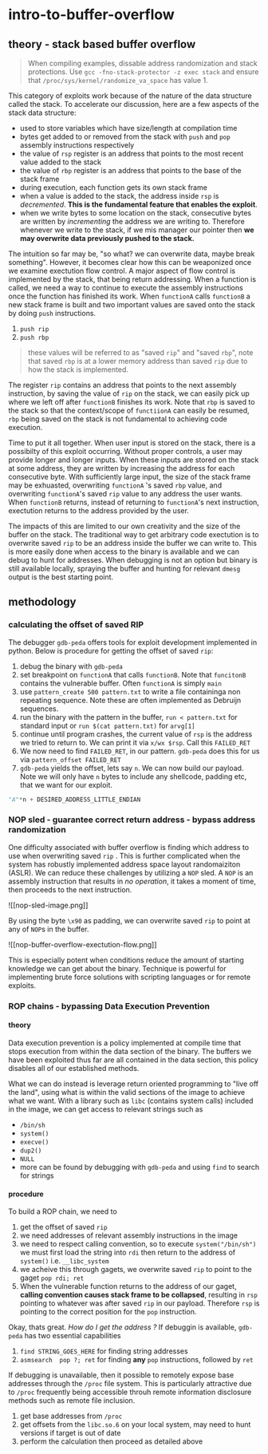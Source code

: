 # intro-to-buffer-overflow

## theory - stack based buffer overflow

> When compiling examples, dissable address randomization and stack protections. Use `gcc -fno-stack-protector -z exec stack` and ensure that `/proc/sys/kernel/randomize_va_space` has value 1.

This category of exploits work because of the nature of the data structure called the stack. To accelerate our discussion, here are a few aspects of the stack data structure:

- used to store variables which have size/length at compilation time
- bytes get added to or removed from the stack with `push` and `pop` assembly instructions respectively
- the value of `rsp` register is an address that points to the most recent value added to the stack
- the value of `rbp` register is an address that points to the base of the stack frame
- during execution, each function gets its own stack frame
- when a value is added to the stack, the address inside `rsp` is *decremented*. **This is the fundamental feature that enables the exploit**. 
- when we write bytes to some location on the stack, consecutive bytes are written by *incrementing* the address we are writing to. Therefore whenever we write to the stack, if we mis manager our pointer then **we may overwrite data previously pushed to the stack.**

The intuition so far may be, "so what? we can overwrite data, maybe break something". However, it becomes clear how this can be weaponized once we examine exectution flow control. A major aspect of flow control is implemented by the stack, that being return addressing. When a function is called, we need a way to continue to execute the assembly instructions once the function has finished its work. When `functionA` calls `functionB` a new stack frame is built and two important values are saved onto the stack by doing `push` instructions. 

1. `push rip`
2. `push rbp`

> these values will be referred to as "saved `rip`" and "saved `rbp`", note that saved `rbp` is at a lower memory address than saved `rip` due to how the stack is implemented. 

The register `rip` contains an address that points to the next assembly instruction, by saving the value of `rip` on the stack, we can easily pick up where we left off after `functionB` finishes its work. Note that `rbp` is saved to the stack so that the context/scope of `functiionA` can easily be resumed, `rbp` being saved on the stack is not fundamental to achieving code execution. 

Time to put it all together. When user input is stored on the stack, there is a possibilty of this exploit occurring. Without proper controls, a user may provide longer and longer inputs. When these inputs are stored on the stack at some address, they are written by increasing the address for each consecutive byte. With sufficiently large input, the size of the stack frame may be exhuasted, overwriting  `functionA` 's  saved `rbp` value, and overwriting `functionA`'s saved `rip` value to any address the user wants. When `functionB` returns, instead of returning to `functionA`'s next instruction, exectution returns to the address provided by the user.

The impacts of this are limited to our own creativity and the size of the buffer on the stack. The traditional way to get arbitrary code exectution is to overwrite saved `rip` to be an address inside the buffer we can write to.  This is more easily done when access to the binary is available and we can debug to hunt for addresses. When debugging is not an option but binary is still available locally, spraying the buffer and hunting for relevant `dmesg` output is the best starting point. 



## methodology

### calculating the offset of saved RIP

The debugger `gdb-peda` offers tools for exploit development implemented in python. Below is procedure for getting the offset of saved `rip`:

1. debug the binary with `gdb-peda`
2. set breakpoint on `functionA` that calls `functionB`. Note that `funcitonB` contains the vulnerable buffer. Often `functionA` is simply `main`
3. use `pattern_create 500 pattern.txt` to write a file containinga non repeating sequence. Note these are often implemented as Debruijn sequences.
4. run the binary with the pattern in the buffer, `run < pattern.txt` for standard input or `run $(cat pattern.txt)` for `arvg[1]`
5. continue until program crashes, the current value of `rsp` is the address we tried to return to. We can print it via `x/wx $rsp`.  Call this `FAILED_RET`
6. We now need to find `FAILED_RET`, in our pattern. `gdb-peda` does this for us via `pattern_offset FAILED_RET`
7. `gdb-peda` yields the offset, lets say `n`. We can now build our payload. Note we will only have `n` bytes to include any shellcode, padding etc, that we want for our exploit.


```python
"A"*n + DESIRED_ADDRESS_LITTLE_ENDIAN
```



### NOP sled - guarantee correct return address - bypass address randomization

One difficulty associated with buffer overflow is finding which address to use when overwriting saved `rip` . This is further complicated when the system has robustly implemented address space layout randomaiziton (ASLR). We can reduce these challenges by utilizing a `NOP` sled. A `NOP` is an assembly instruction that results in *no operation*, it takes a moment of time, then proceeds to the next instruction. 

![[nop-sled-image.png]]

By using the byte `\x90` as padding, we can overwrite saved `rip` to point at any of `NOP`s in the buffer. 

![[nop-buffer-overflow-exectution-flow.png]]


This is especially potent when conditions reduce the amount of starting knowledge we can get about the binary.  Technique is powerful for implementing brute force solutions with scripting languages or for remote exploits.


### ROP chains - bypassing Data Execution Prevention

#### theory 

Data execution prevention is a policy implemented at compile time that stops execution from within the data section of the binary. The buffers we have been exploited thus far are all contained in the data section, this policy disables all of our established methods.

What we can do instead is leverage return oriented programming to "live off the land", using what is within the valid sections of the image to achieve what we want. With a library such as `libc`  (contains system calls) included in the image, we can get access to relevant strings such as

- `/bin/sh`
- `system()`
- `execve()`
- `dup2()`
- `NULL`
- more can be found by debugging with `gdb-peda` and using `find` to search for strings

#### procedure

To build a ROP chain, we need to 

1. get the offset of saved `rip`
2. we need addresses of relevant assembly instructions in the image
3. we need to respect calling convention, so to execute `system("/bin/sh")` we must first load the string into `rdi` then return to the address of `system()` i.e. `__libc_system`
4. we acheive this through gagets, we overwrite saved `rip` to point to the gaget `pop rdi; ret`
5. When the vulnerable function returns to the address of our gaget, **calling convention causes stack frame to be collapsed**, resulting in `rsp`  pointing to whatever was after saved `rip` in our payload. Therefore `rsp` is pointing to the correct position for the `pop` instruction. 

Okay, thats great. *How do I get the address ?* If debuggin is available, `gdb-peda` has two essential capabilities 

1. `find STRING_GOES_HERE` for finding string addresses
2. `asmsearch  pop ?; ret` for finding **any**  `pop` instructions, followed by `ret`

If debugging is unavailable, then it possible to remotely expose base addresses through the `/proc` file system. This is particularly attractive due to `/proc` frequently being accessible throuh remote information disclosure methods such as remote file inclusion. 

1. get base addresses from `/proc`
2. get offsets from the `libc.so.6` on your local system, may need to hunt versions if target is out of date
3. perform the calculation then proceed as detailed above

